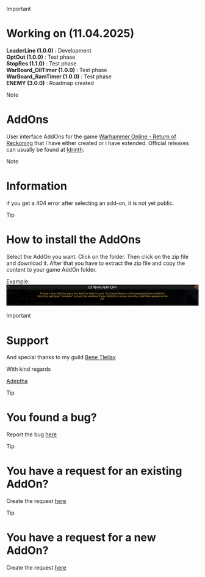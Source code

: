 > [!IMPORTANT]
> # Working on (11.04.2025)
> **LeaderLine (1.0.0)** : Development<br>
> **OptOut (1.0.0)** : Test phase<br>
> **StopRes (1.1.0)** : Test phase<br>
> **WarBoard_OilTimer (1.0.0)** : Test phase<br>
> **WarBoard_RamTimer (1.0.0)** : Test phase<br>
> **ENEMY (3.0.0)** : Roadmap created<br>

> [!NOTE]
> # AddOns
> 
> User interface AddOns for the game [Warhammer Online - Return of Reckoning](https://www.returnofreckoning.com/) that I have either created or i have extended. Official releases can usually be found at [Idrinth](https://tools.idrinth.de/addons/).

> [!NOTE]
> # Information
> 
> if you get a 404 error after selecting an add-on, it is not yet public.

> [!TIP]
> # How to install the AddOns
> 
> Select the AddOn you want. Click on the folder. Then click on the zip file and download it.
> After that you have to extract the zip file and copy the content to your game AddOn folder.
>
> Example:
> ![Example](https://github.com/Makume/ReturnOfReckoning-AddOns/blob/main/(images)/AddOn%20Folder.png)

> [!IMPORTANT]
> # Support
>
> And special thanks to my guild [Bene Tleilax](https://discord.gg/F7zVXDuaVA)
> 
> With kind regards
> 
> [Adeptha](https://discordapp.com/users/493327188821671936)

> [!TIP]
> # You found a bug?
> 
> Report the bug [here](https://github.com/Makume/ReturnOfReckoning-AddOns/issues/new?assignees=&labels=bug&projects=&template=bug_report.md&title=%5BBUG%5D)

> [!TIP]
> # You have a request for an existing AddOn?
> 
> Create the request [here](https://github.com/Makume/ReturnOfReckoning-AddOns/issues/new?assignees=&labels=enhancement&projects=&template=feature_request.md&title=%5BFEATURE%5D)

> [!TIP]
> # You have a request for a new AddOn?
> 
> Create the request [here](https://github.com/Makume/ReturnOfReckoning-AddOns/issues/new?assignees=&labels=new&projects=&template=addon-request.md&title=%5BNEW%5D)
